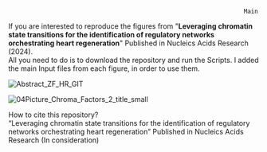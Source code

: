                                                                       Main
If you are interested to reproduce the figures from "**Leveraging chromatin state transitions for the identification of regulatory networks orchestrating heart regeneration**" Published in Nucleics Acids Research (2024).<br />
All you need to do is to download the repository and run the Scripts. I added the main Input files from each figure, in order to use them.

![Abstract_ZF_HR_GIT](https://github.com/jcorder316/01HIS_Chrom_Factors/assets/48988005/03a4e28f-ca4d-4e30-b4a8-6ff92206ccc2)


![04Picture_Chroma_Factors_2_title_small](https://github.com/jcorder316/01HIS_Chrom_Factors/assets/48988005/70a5ef69-8c67-4289-83ce-8ead7a8420f8)


How to cite this repository?<br />
“Leveraging chromatin state transitions for the identification of regulatory networks orchestrating heart regeneration” Published in Nucleics Acids Research (In consideration) <br />

